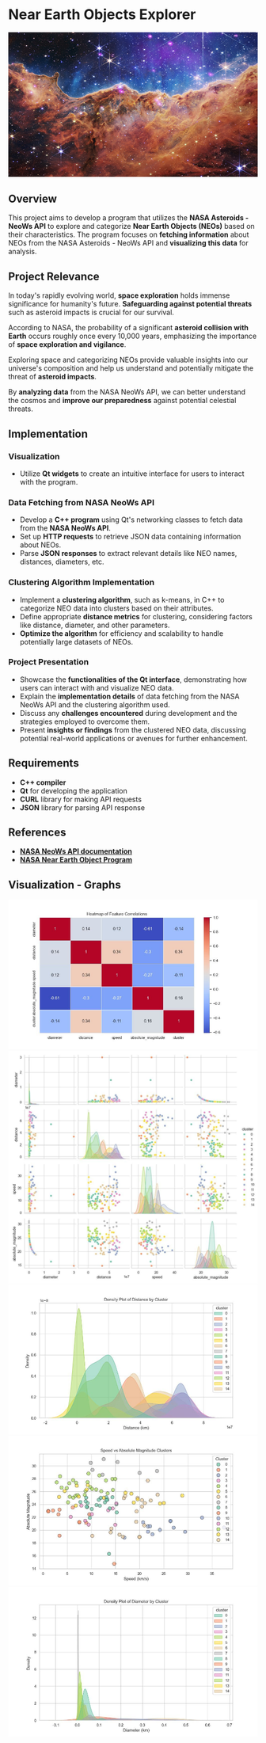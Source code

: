 # Near Earth Objects Explorer

![NEO](https://github.com/Ahamidullin/PROJECT/blob/main/52404932634_b4508d3a34_o.jpg)

## Overview

This project aims to develop a program that utilizes the **NASA Asteroids - NeoWs API** to explore and categorize **Near Earth Objects (NEOs)** based on their characteristics. The program focuses on **fetching information** about NEOs from the NASA Asteroids - NeoWs API and **visualizing this data** for analysis.

## Project Relevance

In today's rapidly evolving world, **space exploration** holds immense significance for humanity's future. **Safeguarding against potential threats** such as asteroid impacts is crucial for our survival.

According to NASA, the probability of a significant **asteroid collision with Earth** occurs roughly once every 10,000 years, emphasizing the importance of **space exploration and vigilance**.

Exploring space and categorizing NEOs provide valuable insights into our universe's composition and help us understand and potentially mitigate the threat of **asteroid impacts**.

By **analyzing data** from the NASA NeoWs API, we can better understand the cosmos and **improve our preparedness** against potential celestial threats.

## Implementation

### Visualization

- Utilize **Qt widgets** to create an intuitive interface for users to interact with the program.

### Data Fetching from NASA NeoWs API

- Develop a **C++ program** using Qt's networking classes to fetch data from the **NASA NeoWs API**.
- Set up **HTTP requests** to retrieve JSON data containing information about NEOs.
- Parse **JSON responses** to extract relevant details like NEO names, distances, diameters, etc.

### Clustering Algorithm Implementation

- Implement a **clustering algorithm**, such as k-means, in C++ to categorize NEO data into clusters based on their attributes.
- Define appropriate **distance metrics** for clustering, considering factors like distance, diameter, and other parameters.
- **Optimize the algorithm** for efficiency and scalability to handle potentially large datasets of NEOs.

### Project Presentation

- Showcase the **functionalities of the Qt interface**, demonstrating how users can interact with and visualize NEO data.
- Explain the **implementation details** of data fetching from the NASA NeoWs API and the clustering algorithm used.
- Discuss any **challenges encountered** during development and the strategies employed to overcome them.
- Present **insights or findings** from the clustered NEO data, discussing potential real-world applications or avenues for further enhancement.

## Requirements

- **C++ compiler**
- **Qt** for developing the application
- **CURL** library for making API requests
- **JSON** library for parsing API response

## References

- [**NASA NeoWs API documentation**](https://api.nasa.gov/api.html#neows-lookup)
- [**NASA Near Earth Object Program**](https://cneos.jpl.nasa.gov/)

## Visualization - Graphs

![NEO](https://github.com/Ahamidullin/PROJECT/blob/main/photo_2024-06-02%2023.23.52.jpeg)
![NEO](https://github.com/Ahamidullin/PROJECT/blob/main/photo_2024-06-02%2023.23.55.jpeg)
![NEO](https://github.com/Ahamidullin/PROJECT/blob/main/photo_2024-06-02%2023.23.58.jpeg)
![NEO](https://github.com/Ahamidullin/PROJECT/blob/main/photo_2024-06-02%2023.24.01.jpeg)
![NEO](https://github.com/Ahamidullin/PROJECT/blob/main/2024-06-02%2023.31.02.jpg)
